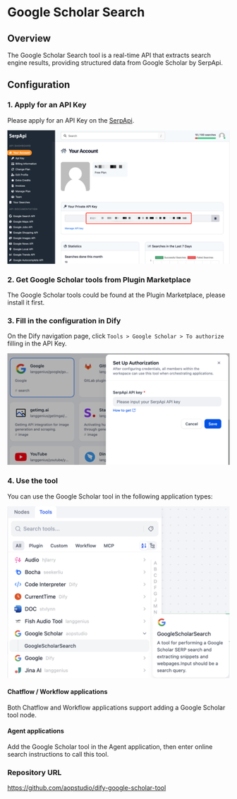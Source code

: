 # Google Scholar Search

## Overview

The Google Scholar Search tool is a real-time API that extracts search engine results, providing structured data from Google Scholar by SerpApi.

## Configuration

### 1. Apply for an API Key

Please apply for an API Key on the [SerpApi](https://serpapi.com/dashboard).

![](./_assets/google_3.png)

### 2. Get Google Scholar tools from Plugin Marketplace

The Google Scholar tools could be found at the Plugin Marketplace, please install it first.

### 3. Fill in the configuration in Dify

On the Dify navigation page, click `Tools > Google Scholar > To authorize` filling in the API Key.

![](./_assets/google_1.png)

### 4. Use the tool

You can use the Google Scholar tool in the following application types:

![](./_assets/google_2.png)

#### Chatflow / Workflow applications

Both Chatflow and Workflow applications support adding a Google Scholar tool node.

#### Agent applications

Add the Google Scholar tool in the Agent application, then enter online search instructions to call this tool.

### Repository URL
https://github.com/aopstudio/dify-google-scholar-tool